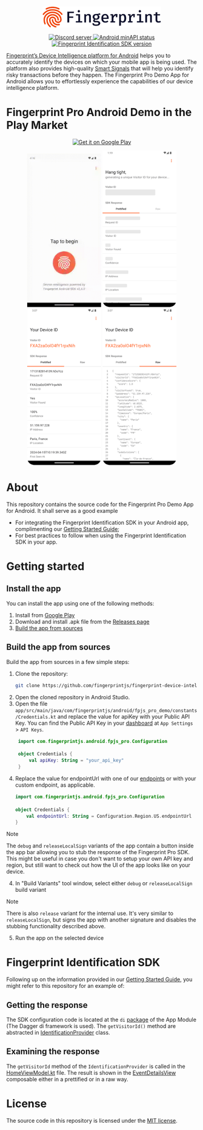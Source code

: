 <p align="center">
    <picture>
      <source media="(prefers-color-scheme: dark)" srcset="resources/logo_light.svg" />
      <source media="(prefers-color-scheme: light)" srcset="resources/logo_dark.svg" />
      <img src="resources/logo_dark.svg" alt="Fingerprint logo" width="312px" />
    </picture>
</p>

<p align="center">
  <a href="https://discord.gg/39EpE2neBg">
    <img src="https://img.shields.io/discord/852099967190433792?style=logo&label=Discord&logo=Discord&logoColor=white" alt="Discord server">
  </a>
    <a href="https://android-arsenal.com/api?level=21">
    <img src="https://img.shields.io/badge/API-21%2B-brightgreen.svg" alt="Android minAPI status">
  </a>
  <a href="https://github.com/fingerprintjs/fingerprintjs-pro-android-demo/releases/tag/v2.4.0">
    <img src="https://img.shields.io/badge/SDK-2.4.0-orange" alt="Fingerprint Identification SDK version">
  </a>
</p>

[Fingerprint’s Device Intelligence platform for Android](https://dev.fingerprint.com/docs/native-android-integration) helps you to accurately identify the devices on which your mobile app is being used. The platform also provides high-quality [Smart Signals](https://dev.fingerprint.com/docs/smart-signals-overview#smart-signals-for-mobile-devices) that will help you identify risky transactions before they happen. The Fingerprint Pro Demo App for Android allows you to effortlessly experience the capabilities of our device intelligence platform.

# Fingerprint Pro Android Demo in the Play Market

<p align="center">
 	<a href='https://play.google.com/store/apps/details?id=com.fingerprintjs.android.fpjs_pro_demo'>
 		<img alt='Get it on Google Play' src='https://play.google.com/intl/en_us/badges/static/images/badges/en_badge_web_generic.png' width="240px"/>
 	</a>
 </p>

<p align="center">
  <img src="resources/fingerprint-demo-1.gif" width="195">
  <img src="resources/fingerprint-demo-2.webp" width="195">
  <img src="resources/fingerprint-demo-3.webp" width="195">
  <img src="resources/fingerprint-demo-4.webp" width="195">
</p>


# About

This repository contains the source code for the Fingerprint Pro Demo App for Android. It shall serve as a good example

- For integrating the Fingerprint Identification SDK in your Android app, complimenting our [Getting Started Guide](https://dev.fingerprint.com/docs/android-sdk);
- For best practices to follow when using the Fingerprint Identification SDK in your app.

# Getting started
## Install the app

You can install the app using one of the following methods:
1. Install from [Google Play](https://play.google.com/store/apps/details?id=com.fingerprintjs.android.fpjs_pro_demo)
2. Download and install .apk file from the [Releases page](https://github.com/fingerprintjs/fingerprint-device-intelligence-android-demo/releases)
3. [Build the app from sources](#build-the-app-from-sources)

## Build the app from sources

Build the app from sources in a few simple steps:

1. Clone the repository:
    ```sh
    git clone https://github.com/fingerprintjs/fingerprint-device-intelligence-android-demo.git
    ```
2. Open the cloned repository in Android Studio.
3. Open the file `app/src/main/java/com/fingerprintjs/android/fpjs_pro_demo/constants/Credentials.kt` and replace the value for apiKey with your Public API Key. You can find the Public API Key in your [dashboard](https://dashboard.fingerprint.com/) at `App Settings` > `API Keys`.
   ```kotlin
    import com.fingerprintjs.android.fpjs_pro.Configuration
    
    object Credentials {
        val apiKey: String = "your_api_key"
    }
    ```
4. Replace the value for endpointUrl with one of our [endpoints](https://dev.fingerprint.com/docs/android-sdk#region-1) or with your custom endpoint, as applicable.
    ```kotlin
    import com.fingerprintjs.android.fpjs_pro.Configuration
    
    object Credentials {
        val endpointUrl: String = Configuration.Region.US.endpointUrl
    }
    ```
    
> [!NOTE]
> The `debug` and `releaseLocalSign` variants of the app contain a button inside the app bar allowing you to stub the response of the Fingerprint Pro SDK. This might be useful in case you don't want to setup your own API key and region, but still want to check out how the UI of the app looks like on your device.
4. In "Build Variants" tool window, select either `debug` or `releaseLocalSign` build variant
> [!NOTE]
> There is also `release` variant for the internal use. It's very similar to `releaseLocalSign`, but signs the app with another signature and disables the stubbing functionality described above.
5. Run the app on the selected device
# Fingerprint Identification SDK

Following up on the information provided in our [Getting Started Guide](https://dev.fingerprint.com/docs/android-sdk), you might refer to this repository for an example of:

## Getting the response

The SDK configuration code is located at the `di` [package](app/src/main/java/com/fingerprintjs/android/fpjs_pro_demo/di) of the App Module (The Dagger di framework is used). The `getVisitorId()` method are abstracted in [IdentificationProvider](app/src/main/java/com/fingerprintjs/android/fpjs_pro_demo/domain/IdentificationProvider.kt) class.

## Examining the response

The `getVisitorId` method of the `IdentificationProvider` is called in the [HomeViewModel.kt](app/src/main/java/com/fingerprintjs/android/fpjs_pro_demo/ui/screens/home/viewmodel/HomeViewModel.kt) file. The result is shown in the [EventDetailsView](app/src/main/java/com/fingerprintjs/android/fpjs_pro_demo/ui/screens/home/views/event_details_view) composable either in a prettified or in a raw way.


# License

The source code in this repository is licensed under the [MIT license](LICENSE).
